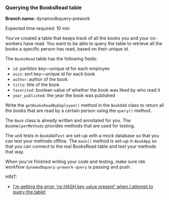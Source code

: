 ### Querying the BooksRead table

**Branch name:** dynamodbquery-prework

Expected time required: 10 min

You've created a table that keeps track of all the books you and your co-workers have read. You want to be able to
query the table to retrieve all the books a specific person has read, based on their unique id.

The `BooksRead` table has the following fields:

* `id`: partition key—unique id for each employee
* `asin`: sort key—unique id for each book
* `author`: author of the book
* `title`: title of the book
* `favorited`: boolean value of whether the book was liked by who read it
* `year_published`: the year the book was published

Write the `getBooksReadByEmployee()` method in the `BookDAO` class to return all the books that are read by a certain 
person using the `query()` method.

The `Book` class is already written and annotated for you. The `BookHelperMethods` provides methods that are used for
testing. 

The unit tests in `BookDAOTest` are set-up with a mock database so that you can test your methods offline. The `main()`
method is set-up in `BookApp` so that you can connect to the real BooksRead table and test your methods that way.

When you've finished writing your code and testing, make sure rde workflow `dynamodbquery-prework-query` 
is passing and push.

HINT:
* [I'm getting the error 'no HASH key value present' when I attempt to query the table!](./hints/hint-01.md)
